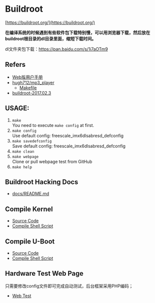 # Buildroot

[https://buildroot.org/](https://buildroot.org/)

**在编译系统的时候遇到有些软件包下载特别慢，可以用浏览器下载，然后放在buildroot根目录的dl目录里面，缩短下载时间。**

dl文件夹包下载：https://pan.baidu.com/s/1i7aOTm9

## Refers

* [Web版用户手册](https://buildroot.org/downloads/manual/manual.html)
* [hugh712/mp3_player](https://github.com/hugh712/mp3_player)
  * [Makefile](https://github.com/hugh712/mp3_player/blob/master/Makefile)
* [buildroot-2017.02.3](docs/refers/buildroot-2017.02.3/README.md)

## USAGE:

1. `make`  
  You need to execute `make config` at first.
2. `make config`  
  Use default config: freescale_imx6dlsabresd_defconfig
3. `make savedefconfig`  
  Save default config: freescale_imx6dlsabresd_defconfig
4. `make clean`
5. `make webpage`  
  Clone or pull webpage test from GitHub
6. `make help`


## Buildroot Hacking Docs

* [docs/README.md](docs/README.md)

## Compile Kernel

* [Source Code](https://github.com/ZengjfOS/Buildroot/tree/fsl_kernel_L4.1.15_from_TP)
* [Compile Shell Script](https://github.com/ZengjfOS/Buildroot/blob/fsl_kernel_L4.1.15_from_TP/remake.sh)

## Compile U-Boot

* [Source Code](https://github.com/ZengjfOS/Buildroot/tree/fsl_uboot_L4.1.15_from_TP)
* [Compile Shell Script](https://github.com/ZengjfOS/Buildroot/blob/fsl_uboot_L4.1.15_from_TP/remake.sh)

## Hardware Test Web Page

只需要修改config文件即可完成自动测试，后台框架采用PHP编码；

* [Web Test](https://github.com/ZengjfOS/Buildroot/tree/7112S_WebTest_Page)
